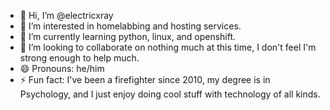 - 👋 Hi, I’m @electricxray
- 👀 I’m interested in homelabbing and hosting services.
- 🌱 I’m currently learning python, linux, and openshift.
- 💞️ I’m looking to collaborate on nothing much at this time, I don't feel I'm strong enough to help much.
- 😄 Pronouns: he/him
- ⚡ Fun fact: I've been a firefighter since 2010, my degree is in Psychology, and I just enjoy doing cool stuff with technology of all kinds.

<!---
electricxray/electricxray is a ✨ special ✨ repository because its `README.md` (this file) appears on your GitHub profile.
You can click the Preview link to take a look at your changes.
--->
